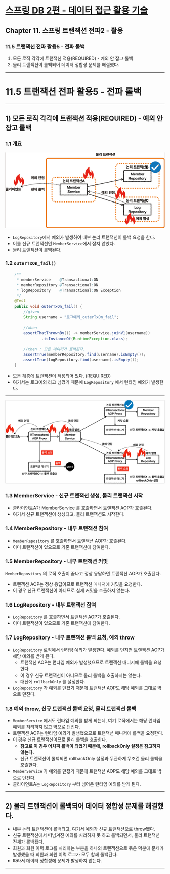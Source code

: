 # <a href = "../README.md" target="_blank">스프링 DB 2편 - 데이터 접근 활용 기술</a>
## Chapter 11. 스프링 트랜잭션 전파2 - 활용
### 11.5 트랜잭션 전파 활용5 - 전파 롤백
1) 모든 로직 각각에 트랜잭션 적용(REQUIRED) - 예외 안 잡고 롤백
2) 물리 트랜잭션이 롤백되어 데이터 정합성 문제를 해결했다.
---

# 11.5 트랜잭션 전파 활용5 - 전파 롤백

---

## 1) 모든 로직 각각에 트랜잭션 적용(REQUIRED) - 예외 안 잡고 롤백

### 1.1 개요
![outerTxOn_fail1](img/outerTxOn_fail1.png)
- `LogRepository`에서 예외가 발생하여 내부 논리 트랜잭션이 롤백 요청을 한다.
- 이를 신규 트랜잭션인 `MemberService`에서 잡지 않았다.
- 물리 트랜잭션이 롤백된다.

### 1.2 `outerTxOn_fail()`
```java
    /**
     * memberService    @Transactional:ON
     * memberRepository @Transactional:ON
     * logRepository    @Transactional:ON Exception
     */
    @Test
    public void outerTxOn_fail() {
        //given
        String username = "로그예외_outerTxOn_fail";

        //when
        assertThatThrownBy(() -> memberService.joinV1(username))
                .isInstanceOf(RuntimeException.class);

        //then : 모든 데이터가 롤백된다.
        assertTrue(memberRepository.find(username).isEmpty());
        assertTrue(logRepository.find(username).isEmpty());
    }
```
- 모든 계층에 트랜잭션이 적용되어 있다. (REQUIRED)
- 여기서는 로그예외 라고 넘겼기 때문에 `LogRepository` 에서 런타임 예외가 발생한다.

---

![outerTxOn_fail2](img/outerTxOn_fail2.png)

### 1.3 MemberService - 신규 트랜잭션 생성, 물리 트랜잭션 시작 
- 클라이언트A가 MemberService 를 호출하면서 트랜잭션 AOP가 호출된다.
- 여기서 신규 트랜잭션이 생성되고, 물리 트랜잭션도 시작한다.

### 1.4 MemberRepository - 내부 트랜잭션 참여
- `MemberRepository` 를 호출하면서 트랜잭션 AOP가 호출된다.
- 이미 트랜잭션이 있으므로 기존 트랜잭션에 참여한다.

### 1.5 MemberRepository - 내부 트랜잭션 커밋
`MemberRepository` 의 로직 호출이 끝나고 정상 응답하면 트랜잭션 AOP가 호출된다.
  - 트랜잭션 AOP는 정상 응답이므로 트랜잭션 매니저에 커밋을 요청한다.
  - 이 경우 신규 트랜잭션이 아니므로 실제 커밋을 호출하지 않는다.

### 1.6 LogRepository - 내부 트랜잭션 참여
- `LogRepository` 를 호출하면서 트랜잭션 AOP가 호출된다.
- 이미 트랜잭션이 있으므로 기존 트랜잭션에 참여한다.

### 1.7 LogRepository - 내부 트랜잭션 롤백 요청, 예외 throw
- `LogRepository` 로직에서 런타임 예외가 발생한다. 예외를 던지면 트랜잭션 AOP가 해당 예외를 받게 된다.
  - 트랜잭션 AOP는 런타임 예외가 발생했으므로 트랜잭션 매니저에 롤백을 요청한다.
  - 이 경우 신규 트랜잭션이 아니므로 물리 롤백을 호출하지는 않는다.
  - 대신에 `rollbackOnly` 를 설정한다.
- `LogRepository` 가 예외를 던졌기 때문에 트랜잭션 AOP도 해당 예외를 그대로 밖으로 던진다.

### 1.8  예외 throw, 신규 트랜잭션 롤백 요청, 물리 트랜잭션 롤백
- `MemberService` 에서도 런타임 예외를 받게 되는데, 여기 로직에서는 해당 런타임 예외를 처리하지 않고 밖으로 던진다.
- 트랜잭션 AOP는 런타임 예외가 발생했으므로 트랜잭션 매니저에 롤백을 요청한다.
- 이 경우 신규 트랜잭션이므로 물리 롤백을 호출한다.
  - **참고로 이 경우 어차피 롤백이 되었기 때문에, rollbackOnly 설정은 참고하지 않는다.**
  - 신규 트랜잭션이 롤백되면 rollbackOnly 설정과 무관하게 무조건 물리 롤백을 호출한다.
- `MemberService` 가 예외를 던졌기 때문에 트랜잭션 AOP도 해당 예외를 그대로 밖으로 던진다.
- 클라이언트A는 `LogRepository` 부터 넘어온 런타임 예외를 받게 된다.

---

## 2) 물리 트랜잭션이 롤백되어 데이터 정합성 문제를 해결했다.
- 내부 논리 트랜잭션이 롤백되고, 여기서 예외가 신규 트랜잭션으로 throw됐다.
- 신규 트랜잭션에서 떠넘겨진 예외를 처리하지 못 하고 롤백되면서, 물리 트랜잭션 전체가 롤백됐다.
- 회원과 회원 이력 로그를 처리하는 부분을 하나의 트랜잭션으로 묶은 덕분에 문제가 발생했을 때 회원과 회원 이력 로그가 모두 함께 롤백된다.
- 따라서 데이터 정합성에 문제가 발생하지 않는다.

---
